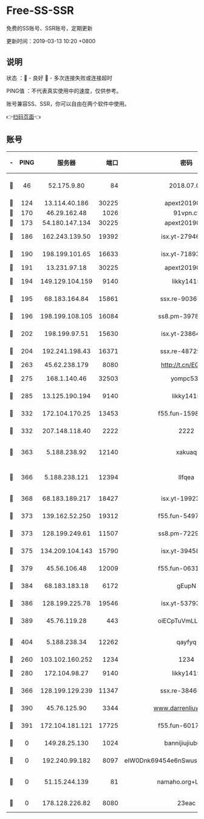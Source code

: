 # Free-SS-SSR

免费的SS账号、SSR账号，定期更新

更新时间：2019-03-13 10:20 +0800

## 说明

状态     ：🙂 - 良好 🙁 - 多次连接失败或连接超时

PING值   ：不代表真实使用中的速度，仅供参考。

账号兼容SS、SSR，你可以自由在两个软件中使用。

👉[扫码页面](https://liesauer.github.io/Free-SS-SSR/)👈

## 账号

|-|PING|服务器|端口|密码|加密方式|区域|
|:----:|:----:|:-----:|-----:|:----:|:----:|:----:|
|🙂|46|52.175.9.80|84|2018.07.07|chacha20-ietf-poly1305|HK|
|🙂|124|13.114.40.186|30225|apext2019006|chacha20|JP|
|🙂|170|46.29.162.48|1026|91vpn.cf|rc4-md5|RU|
|🙂|173|54.180.147.134|30225|apext2019006|chacha20|KR|
|🙂|186|162.243.139.50|19392|isx.yt-27946508|aes-256-cfb|US|
|🙂|190|198.199.101.65|16633|isx.yt-71893461|aes-256-cfb|US|
|🙂|191|13.231.97.18|30225|apext2019006|chacha20|JP|
|🙂|194|149.129.104.159|9140|likky1415|aes-256-cfb|HK|
|🙂|195|68.183.164.84|15861|ssx.re-90367238|aes-256-cfb|US|
|🙂|196|198.199.108.105|16084|ss8.pm-39785624|aes-256-cfb|US|
|🙂|202|198.199.97.51|15630|isx.yt-23864371|aes-256-cfb|US|
|🙂|204|192.241.198.43|16371|ssx.re-48729789|aes-256-cfb|US|
|🙂|263|45.62.238.179|8080|http://t.cn/EGJIyrl|rc4-md5|CA|
|🙂|275|168.1.140.46|32503|yompc535|aes-256-cfb|AU|
|🙂|285|13.125.190.194|9140|likky1415|aes-256-cfb|KR|
|🙂|332|172.104.170.25|13453|f55.fun-15981272|aes-256-cfb|SG|
|🙂|332|207.148.118.40|2222|2222|aes-256-cfb|SG|
|🙂|363|5.188.238.92|12140|xakuaq|chacha20-ietf-poly1305|BR|
|🙂|366|5.188.238.121|12394|llfqea|chacha20-ietf-poly1305|BR|
|🙂|368|68.183.189.217|18427|isx.yt-19923206|aes-256-cfb|SG|
|🙂|373|139.162.52.250|19312|f55.fun-54979010|aes-256-cfb|SG|
|🙂|373|128.199.249.61|11507|ss8.pm-72293870|aes-256-cfb|SG|
|🙂|375|134.209.104.143|15790|isx.yt-39458204|aes-256-cfb|SG|
|🙂|379|45.56.106.48|12009|f55.fun-06310355|aes-256-cfb|US|
|🙂|384|68.183.183.18|6172|gEupN|aes-256-cfb|SG|
|🙂|386|128.199.225.78|19546|isx.yt-53793510|aes-256-cfb|SG|
|🙂|389|45.76.119.28|443|oiECpTuVmLLxk4Ts|aes-256-cfb|AU|
|🙂|404|5.188.238.34|12262|qayfyq|chacha20-ietf-poly1305|BR|
|🙂|260|103.102.160.252|1234|1234|rc4-md5|JP|
|🙂|280|172.104.98.27|9140|likky1415|aes-256-cfb|JP|
|🙂|366|128.199.129.239|11347|ssx.re-38465915|aes-256-cfb|SG|
|🙂|390|45.76.125.90|3344|www.darrenliuwei.com|aes-256-cfb|AU|
|🙂|391|172.104.181.121|17725|f55.fun-60170886|aes-256-cfb|SG|
|🙁|0|149.28.25.130|1024|bannijiujiubu88|aes-256-cfb|JP|
|🙁|0|192.240.99.182|8097|eIW0Dnk69454e6nSwuspv9DmS201tQ0D|aes-256-cfb|US|
|🙁|0|51.15.244.139|81|namaho.org+LNVTU|chacha20-ietf-poly1305|FR|
|🙁|0|178.128.226.82|8080|23eac|aes-256-cfb|CA|
